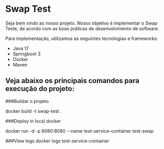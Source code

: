 # Swap Test

Seja bem vindo ao nosso projeto. Nosso objetivo é implementar o Swap Teste, de acordo com as boas práticas de
desenvolvimento de software.

Para implementação, utilizamos as seguintes tecnologias e frameworks:

- Java 17
- Springboot 3
- Docker
- Maven

## Veja abaixo os principais comandos para execução do projeto:

###Buildar o projeto

docker build -t swap-test .

###Deploy in local docker

docker run -d -p 8080:8080 --name test-service-container test-swap

###View logs
docker logs test-service-container